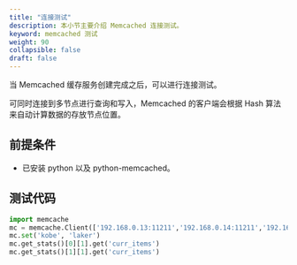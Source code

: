 ```yaml
---
title: "连接测试"
description: 本小节主要介绍 Memcached 连接测试。 
keyword: memcached 测试
weight: 90
collapsible: false
draft: false
---
```





当 Memcached 缓存服务创建完成之后，可以进行连接测试。

可同时连接到多节点进行查询和写入，Memcached 的客户端会根据 Hash 算法来自动计算数据的存放节点位置。

## 前提条件

- 已安装 python 以及 python-memcached。

## 测试代码

```python
import memcache
mc = memcache.Client(['192.168.0.13:11211','192.168.0.14:11211','192.168.0.15:11211'])
mc.set('kobe', 'laker')
mc.get_stats()[0][1].get('curr_items')
mc.get_stats()[1][1].get('curr_items')
```
